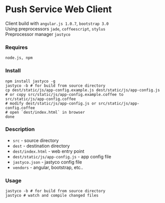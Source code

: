# Push Service Web Client  
Client build with `angular.js 1.0.7`, `bootstrap 3.0`  
Using preprocessors `jade`, `coffeescript`, `stylus`  
Preprocessor manager `jastyco`  

### Requires
```
node.js, npm
```

### Install
```
npm install jastyco -g
jastyco -b # for build from source directory
cp dest/static/js/app-config.example.js dest/static/js/app-config.js
# or copy src/static/js/app-config.example.coffee to src/static/js/app-config.coffee
# modify dest/static/js/app-config.js or src/static/js/app-config.coffee
# open `dest/index.html` in browser
done
```

### Description
* `src` - source directory
* `dest` - destination directory
* `dest/index.html` - web entry point
* `dest/static/js/app-config.js` - app config file
* `jastyco.json` - jastyco config file
* `vendors` - angular, bootstrap, etc..

### Usage
```
jastyco -b # for build from source directory
jastyco # watch and compile changed files
```
